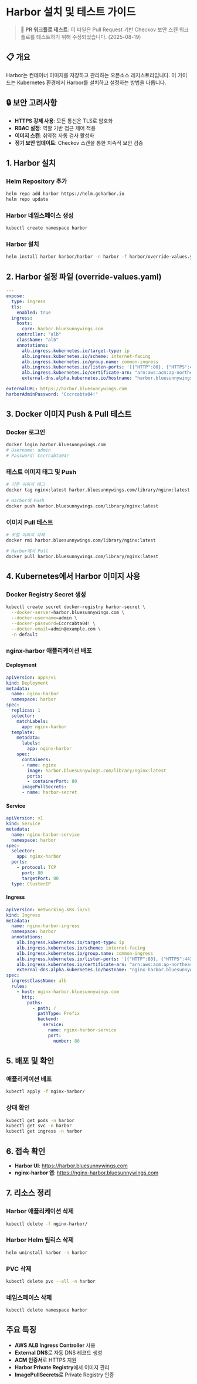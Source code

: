 # Harbor 설치 및 테스트 가이드

> 🧪 **PR 워크플로 테스트**: 이 파일은 Pull Request 기반 Checkov 보안 스캔 워크플로를 테스트하기 위해 수정되었습니다. (2025-08-19)

## 📋 개요

Harbor는 컨테이너 이미지를 저장하고 관리하는 오픈소스 레지스트리입니다. 이 가이드는 Kubernetes 환경에서 Harbor를 설치하고 설정하는 방법을 다룹니다.

## 🔒 보안 고려사항

- **HTTPS 강제 사용**: 모든 통신은 TLS로 암호화
- **RBAC 설정**: 역할 기반 접근 제어 적용
- **이미지 스캔**: 취약점 자동 검사 활성화
- **정기 보안 업데이트**: Checkov 스캔을 통한 지속적 보안 검증

## 1. Harbor 설치

### Helm Repository 추가
```bash
helm repo add harbor https://helm.goharbor.io
helm repo update
```

### Harbor 네임스페이스 생성
```bash
kubectl create namespace harbor
```

### Harbor 설치
```bash
helm install harbor harbor/harbor -n harbor -f harbor/override-values.yaml
```

## 2. Harbor 설정 파일 (override-values.yaml)

```yaml
---
expose:
  type: ingress
  tls:
    enabled: true
  ingress:
    hosts:
      core: harbor.bluesunnywings.com
    controller: "alb"
    className: "alb"
    annotations:
      alb.ingress.kubernetes.io/target-type: ip
      alb.ingress.kubernetes.io/scheme: internet-facing
      alb.ingress.kubernetes.io/group.name: common-ingress
      alb.ingress.kubernetes.io/listen-ports: '[{"HTTP":80}, {"HTTPS":443}]'
      alb.ingress.kubernetes.io/certificate-arn: "arn:aws:acm:ap-northeast-2:219967435143:certificate/5d011410-cf0a-4412-94fd-9482bed70ef8"
      external-dns.alpha.kubernetes.io/hostname: "harbor.bluesunnywings.com"

externalURL: https://harbor.bluesunnywings.com
harborAdminPassword: "Cccrcabta04!"
```

## 3. Docker 이미지 Push & Pull 테스트

### Docker 로그인
```bash
docker login harbor.bluesunnywings.com
# Username: admin
# Password: Cccrcabta04!
```

### 테스트 이미지 태그 및 Push
```bash
# 기존 이미지 태그
docker tag nginx:latest harbor.bluesunnywings.com/library/nginx:latest

# Harbor에 Push
docker push harbor.bluesunnywings.com/library/nginx:latest
```

### 이미지 Pull 테스트
```bash
# 로컬 이미지 삭제
docker rmi harbor.bluesunnywings.com/library/nginx:latest

# Harbor에서 Pull
docker pull harbor.bluesunnywings.com/library/nginx:latest
```

## 4. Kubernetes에서 Harbor 이미지 사용

### Docker Registry Secret 생성
```bash
kubectl create secret docker-registry harbor-secret \
  --docker-server=harbor.bluesunnywings.com \
  --docker-username=admin \
  --docker-password=Cccrcabta04! \
  --docker-email=admin@example.com \
  -n default
```

### nginx-harbor 애플리케이션 배포

#### Deployment
```yaml
apiVersion: apps/v1
kind: Deployment
metadata:
  name: nginx-harbor
  namespace: harbor
spec:
  replicas: 1
  selector:
    matchLabels:
      app: nginx-harbor
  template:
    metadata:
      labels:
        app: nginx-harbor
    spec:
      containers:
      - name: nginx
        image: harbor.bluesunnywings.com/library/nginx:latest
        ports:
        - containerPort: 80
      imagePullSecrets:
      - name: harbor-secret
```

#### Service
```yaml
apiVersion: v1
kind: Service
metadata:
  name: nginx-harbor-service
  namespace: harbor
spec:
  selector:
    app: nginx-harbor
  ports:
    - protocol: TCP
      port: 80
      targetPort: 80
  type: ClusterIP
```

#### Ingress
```yaml
apiVersion: networking.k8s.io/v1
kind: Ingress
metadata:
  name: nginx-harbor-ingress
  namespace: harbor
  annotations:
    alb.ingress.kubernetes.io/target-type: ip
    alb.ingress.kubernetes.io/scheme: internet-facing
    alb.ingress.kubernetes.io/group.name: common-ingress
    alb.ingress.kubernetes.io/listen-ports: '[{"HTTP":80}, {"HTTPS":443}]'
    alb.ingress.kubernetes.io/certificate-arn: "arn:aws:acm:ap-northeast-2:219967435143:certificate/5d011410-cf0a-4412-94fd-9482bed70ef8"
    external-dns.alpha.kubernetes.io/hostname: "nginx-harbor.bluesunnywings.com"
spec:
  ingressClassName: alb
  rules:
    - host: nginx-harbor.bluesunnywings.com
      http:
        paths:
          - path: /
            pathType: Prefix
            backend:
              service:
                name: nginx-harbor-service
                port:
                  number: 80
```

## 5. 배포 및 확인

### 애플리케이션 배포
```bash
kubectl apply -f nginx-harbor/
```

### 상태 확인
```bash
kubectl get pods -n harbor
kubectl get svc -n harbor
kubectl get ingress -n harbor
```

## 6. 접속 확인

- **Harbor UI**: https://harbor.bluesunnywings.com
- **nginx-harbor 앱**: https://nginx-harbor.bluesunnywings.com

## 7. 리소스 정리

### Harbor 애플리케이션 삭제
```bash
kubectl delete -f nginx-harbor/
```

### Harbor Helm 릴리스 삭제
```bash
helm uninstall harbor -n harbor
```

### PVC 삭제
```bash
kubectl delete pvc --all -n harbor
```

### 네임스페이스 삭제
```bash
kubectl delete namespace harbor
```

## 주요 특징

- **AWS ALB Ingress Controller** 사용
- **External DNS**로 자동 DNS 레코드 생성
- **ACM 인증서**로 HTTPS 지원
- **Harbor Private Registry**에서 이미지 관리
- **ImagePullSecrets**로 Private Registry 인증
